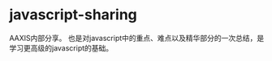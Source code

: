 javascript-sharing
==================

AAXIS内部分享。
也是对javascript中的重点、难点以及精华部分的一次总结，是学习更高级的javascript的基础。
